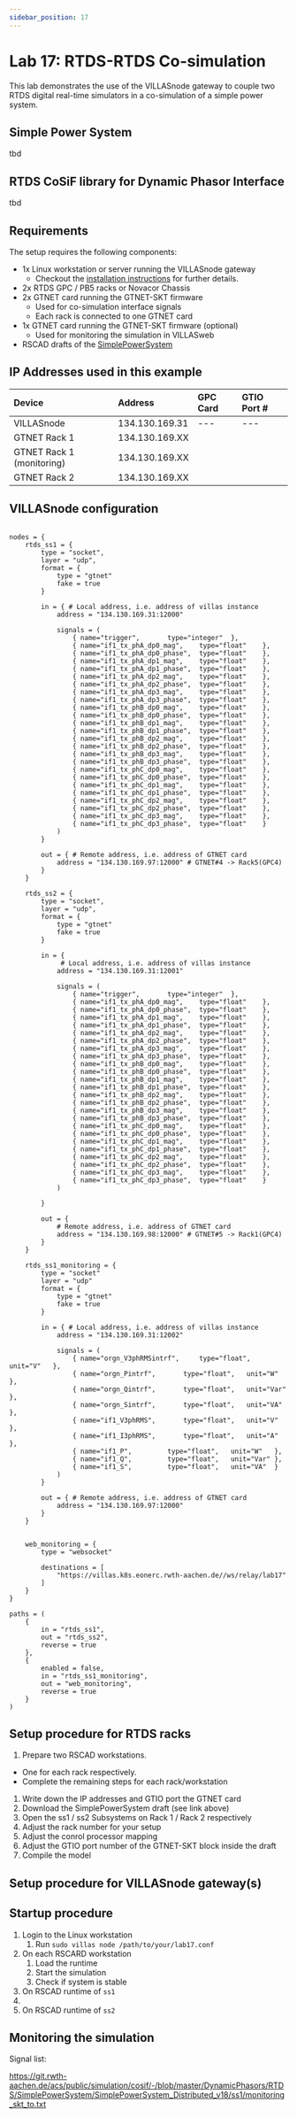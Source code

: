 ```yaml
---
sidebar_position: 17
---
```


# Lab 17: RTDS-RTDS Co-simulation

This lab demonstrates the use of the VILLASnode gateway to couple two RTDS digital real-time simulators in a co-simulation of a simple power system.

## Simple Power System

tbd

## RTDS CoSiF library for Dynamic Phasor Interface 

tbd

## Requirements

The setup requires the following components:

* 1x Linux workstation or server running the VILLASnode gateway
  * Checkout the [installation instructions](../installation.md) for further details.
* 2x RTDS GPC / PB5 racks or Novacor Chassis
* 2x GTNET card running the GTNET-SKT firmware
  * Used for co-simulation interface signals
  * Each rack is connected to one GTNET card
* 1x GTNET card running the GTNET-SKT firmware (optional)
  * Used for monitoring the simulation in VILLASweb
* RSCAD drafts of the [SimplePowerSystem](https://git.rwth-aachen.de/acs/public/simulation/cosif/-/tree/master/DynamicPhasors/RTDS/SimplePowerSystem)


## IP Addresses used in this example

| Device                    | Address        | GPC Card | GTIO Port # |
|:--                        | :--            |:--       |:---         |
| VILLASnode                | 134.130.169.31 | ---      | ---         |
| GTNET Rack 1              | 134.130.169.XX |          |             |
| GTNET Rack 1 (monitoring) | 134.130.169.XX |          |             |
| GTNET Rack 2              | 134.130.169.XX |          |             |

## VILLASnode configuration

``` url="external/node/etc/labs/lab17.conf" title="node/etc/labs/lab17.conf"

nodes = {
	rtds_ss1 = {
		type = "socket",
		layer = "udp",
		format = {
			type = "gtnet"
			fake = true
		}

		in = { # Local address, i.e. address of villas instance
			address = "134.130.169.31:12000"

			signals = (
				{ name="trigger", 		type="integer"	},
				{ name="if1_tx_phA_dp0_mag", 	type="float"	},
				{ name="if1_tx_phA_dp0_phase", 	type="float"	},
				{ name="if1_tx_phA_dp1_mag", 	type="float"	},
				{ name="if1_tx_phA_dp1_phase", 	type="float"	},
				{ name="if1_tx_phA_dp2_mag", 	type="float"	},
				{ name="if1_tx_phA_dp2_phase", 	type="float"	},
				{ name="if1_tx_phA_dp3_mag", 	type="float"	},
				{ name="if1_tx_phA_dp3_phase", 	type="float"	},
				{ name="if1_tx_phB_dp0_mag", 	type="float"	},
				{ name="if1_tx_phB_dp0_phase",	type="float"	},
				{ name="if1_tx_phB_dp1_mag",	type="float"	},
				{ name="if1_tx_phB_dp1_phase",	type="float"	},
				{ name="if1_tx_phB_dp2_mag",	type="float"	},
				{ name="if1_tx_phB_dp2_phase",	type="float"	},
				{ name="if1_tx_phB_dp3_mag",	type="float"	},
				{ name="if1_tx_phB_dp3_phase",	type="float"	},
				{ name="if1_tx_phC_dp0_mag",	type="float"	},
				{ name="if1_tx_phC_dp0_phase",	type="float"	},
				{ name="if1_tx_phC_dp1_mag",	type="float"	},
				{ name="if1_tx_phC_dp1_phase",	type="float"	},
				{ name="if1_tx_phC_dp2_mag",	type="float"	},
				{ name="if1_tx_phC_dp2_phase",	type="float"	},
				{ name="if1_tx_phC_dp3_mag",	type="float"	},
				{ name="if1_tx_phC_dp3_phase",	type="float"	}
			)
		}
		
		out = { # Remote address, i.e. address of GTNET card
			address = "134.130.169.97:12000" # GTNET#4 -> Rack5(GPC4)
		}
	}
	
	rtds_ss2 = {
		type = "socket",
		layer = "udp",
		format = {
			type = "gtnet"
			fake = true
		}

		in = {
			 # Local address, i.e. address of villas instance
			address = "134.130.169.31:12001"

			signals = (
				{ name="trigger", 		type="integer"	},
				{ name="if1_tx_phA_dp0_mag", 	type="float"	},
				{ name="if1_tx_phA_dp0_phase", 	type="float"	},
				{ name="if1_tx_phA_dp1_mag", 	type="float"	},
				{ name="if1_tx_phA_dp1_phase", 	type="float"	},
				{ name="if1_tx_phA_dp2_mag", 	type="float"	},
				{ name="if1_tx_phA_dp2_phase", 	type="float"	},
				{ name="if1_tx_phA_dp3_mag", 	type="float"	},
				{ name="if1_tx_phA_dp3_phase", 	type="float"	},
				{ name="if1_tx_phB_dp0_mag", 	type="float"	},
				{ name="if1_tx_phB_dp0_phase",	type="float"	},
				{ name="if1_tx_phB_dp1_mag",	type="float"	},
				{ name="if1_tx_phB_dp1_phase",	type="float"	},
				{ name="if1_tx_phB_dp2_mag",	type="float"	},
				{ name="if1_tx_phB_dp2_phase",	type="float"	},
				{ name="if1_tx_phB_dp3_mag",	type="float"	},
				{ name="if1_tx_phB_dp3_phase",	type="float"	},
				{ name="if1_tx_phC_dp0_mag",	type="float"	},
				{ name="if1_tx_phC_dp0_phase",	type="float"	},
				{ name="if1_tx_phC_dp1_mag",	type="float"	},
				{ name="if1_tx_phC_dp1_phase",	type="float"	},
				{ name="if1_tx_phC_dp2_mag",	type="float"	},
				{ name="if1_tx_phC_dp2_phase",	type="float"	},
				{ name="if1_tx_phC_dp3_mag",	type="float"	},
				{ name="if1_tx_phC_dp3_phase",	type="float"	}
			)

		}

		out = { 
			# Remote address, i.e. address of GTNET card
			address = "134.130.169.98:12000" # GTNET#5 -> Rack1(GPC4)
		}
	}

	rtds_ss1_monitoring = {
		type = "socket"
		layer = "udp"
		format = {
			type = "gtnet"
			fake = true
		}

		in = { # Local address, i.e. address of villas instance
			address = "134.130.169.31:12002"
			
			signals = (
				{ name="orgn_V3phRMSintrf", 	type="float",	unit="V"   },
				{ name="orgn_Pintrf", 		type="float",	unit="W"   },
				{ name="orgn_Qintrf", 		type="float",	unit="Var" },
				{ name="orgn_Sintrf", 		type="float",	unit="VA"  },
				{ name="if1_V3phRMS", 		type="float",	unit="V"   },
				{ name="if1_I3phRMS", 		type="float",	unit="A"   },
				{ name="if1_P", 		type="float",	unit="W"   },
				{ name="if1_Q", 		type="float",	unit="Var" },
				{ name="if1_S", 		type="float",   unit="VA"  }
			)
		}
		
		out = { # Remote address, i.e. address of GTNET card
			address = "134.130.169.97:12000"
		}
	}


	web_monitoring = {
		type = "websocket"

		destinations = [
			"https://villas.k8s.eonerc.rwth-aachen.de//ws/relay/lab17"
		]
	}
}

paths = (
	{
		in = "rtds_ss1",
		out = "rtds_ss2",
		reverse = true
	},
	{
		enabled = false,
		in = "rtds_ss1_monitoring",
		out = "web_monitoring",
		reverse = true
	}
)
```

## Setup procedure for RTDS racks

1. Prepare two RSCAD workstations.
  - One for each rack respectively.
  - Complete the remaining steps for each rack/workstation
1. Write down the IP addresses and GTIO port the GTNET card
1. Download the SimplePowerSystem draft (see link above)
1. Open the ss1 / ss2 Subsystems on Rack 1 /  Rack 2 respectively
1. Adjust the rack number for your setup
1. Adjust the conrol processor mapping
1. Adjust the GTIO port number of the GTNET-SKT block inside the draft
1. Compile the model

## Setup procedure for VILLASnode gateway(s)



## Startup procedure

1. Login to the Linux workstation
    1. Run `sudo villas node /path/to/your/lab17.conf`
1. On each RSCARD workstation
    1. Load the runtime
    1. Start the simulation
    1. Check if system is stable
1. On RSCAD runtime of `ss1`
  1. 
1. On RSCAD runtime of `ss2`


## Monitoring the simulation

Signal list:

https://git.rwth-aachen.de/acs/public/simulation/cosif/-/blob/master/DynamicPhasors/RTDS/SimplePowerSystem/SimplePowerSystem_Distributed_v18/ss1/monitoring_skt_to.txt
